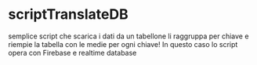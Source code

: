 # scriptTranslateDB
semplice script che scarica i dati da un tabellone li raggruppa per chiave e riempie la tabella con le medie per ogni chiave!
In questo caso lo script opera con Firebase e realtime database
